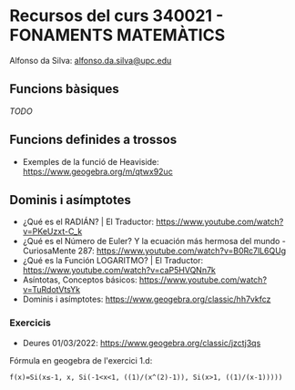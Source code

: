 # Recursos del curs 340021 - FONAMENTS MATEMÀTICS

Alfonso da Silva: alfonso.da.silva@upc.edu

## Funcions bàsiques

_TODO_

## Funcions definides a trossos

* Exemples de la funció de Heaviside: https://www.geogebra.org/m/qtwx92uc

## Dominis i asímptotes

* ¿Qué es el RADIÁN? | El Traductor: https://www.youtube.com/watch?v=PKeUzxt-C_k
* ¿Qué es el Número de Euler? Y la ecuación más hermosa del mundo - CuriosaMente 287: https://www.youtube.com/watch?v=B0Rc7lL6QUg
* ¿Qué es la Función LOGARITMO? | El Traductor: https://www.youtube.com/watch?v=caP5HVQNn7k
* Asíntotas, Conceptos básicos: https://www.youtube.com/watch?v=TuRdotVtsYk
* Dominis i asímptotes: https://www.geogebra.org/classic/hh7vkfcz

### Exercicis

* Deures 01/03/2022: https://www.geogebra.org/classic/jzctj3qs

Fórmula en geogebra de l'exercici 1.d:

```geogebra
f(x)=Si(x≤-1, x, Si(-1<x<1, ((1)/(x^(2)-1)), Si(x>1, ((1)/(x-1)))))
```

